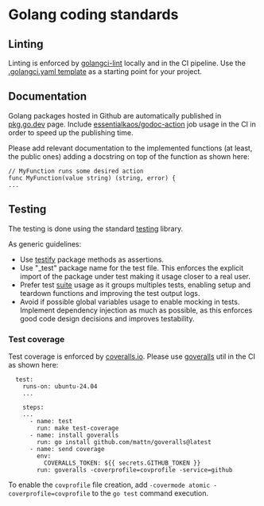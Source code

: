 # Golang coding standards

## Linting

Linting is enforced by [golangci-lint](https://golangci-lint.run) locally and in the CI pipeline.
Use the [.golangci.yaml template](../templates/.golangci.yaml) as a starting point for your project.

## Documentation

Golang packages hosted in Github are automatically published in [pkg.go.dev](https://pkg.go.dev/) page. Include [essentialkaos/godoc-action](https://github.com/marketplace/actions/ek-godoc-action) job usage in the CI in order to speed up the publishing time.

Please add relevant documentation to the implemented functions (at least, the public ones) adding a docstring on top of the function as shown here:

```
// MyFunction runs some desired action
func MyFunction(value string) (string, error) {
...
```

## Testing

The testing is done using the standard [testing](https://pkg.go.dev/testing) library.

As generic guidelines:

- Use [testify](https://pkg.go.dev/github.com/stretchr/testify) package methods as assertions. 
- Use "_test" package name for the test file. This enforces the explicit import of the package under test making it usage closer to a real user.
- Prefer test [suite](https://pkg.go.dev/github.com/stretchr/testify/suite) usage as it groups multiples tests, enabling setup and teardown functions and improving the test output logs.
- Avoid if possible global variables usage to enable mocking in tests. Implement dependency injection as much as possible, as this enforces good code design decisions and improves testability.

### Test coverage

Test coverage is enforced by [coveralls.io](https://coveralls.io/). Please use [goveralls](github.com/mattn/goveralls) util in the CI as shown here:

```
  test:
    runs-on: ubuntu-24.04
    ...

    steps:
    ...
      - name: test
        run: make test-coverage
      - name: install goveralls
        run: go install github.com/mattn/goveralls@latest
      - name: send coverage
        env:
          COVERALLS_TOKEN: ${{ secrets.GITHUB_TOKEN }}
        run: goveralls -coverprofile=covprofile -service=github
```

To enable the `covprofile` file creation, add `-covermode atomic -coverprofile=covprofile` to the `go test` command execution.